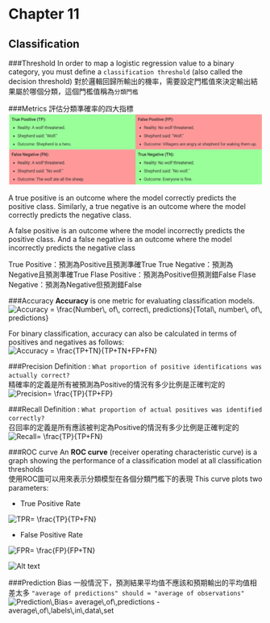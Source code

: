 # Chapter 11
## Classification
###Threshold
In order to map a logistic regression value to a binary category, you must define a `classification threshold` (also called the decision threshold)
對於邏輯回歸所輸出的機率，需要設定門檻值來決定輸出結果屬於哪個分類，這個門檻值稱為`分類門檻`

###Metrics
評估分類準確率的四大指標
![Alt text](confusion_matrix.PNG)

A true positive is an outcome where the model correctly predicts the positive class. Similarly, a true negative is an outcome where the model correctly predicts the negative class.

A false positive is an outcome where the model incorrectly predicts the positive class. And a false negative is an outcome where the model incorrectly predicts the negative class

True Positive：預測為Positive且預測準確True
True Negative：預測為Negative且預測準確True
Flase Positive：預測為Positive但預測錯False
Flase Negative：預測為Negative但預測錯False

###Accuracy
**Accuracy** is one metric for evaluating classification models.
<img src="https://latex.codecogs.com/gif.latex?Accuracy&space;=&space;\frac{Number\,&space;of\,&space;correct\,&space;predictions}{Total\,&space;number\,&space;of\,&space;predictions}" title="Accuracy = \frac{Number\, of\, correct\, predictions}{Total\, number\, of\, predictions}" />

For binary classification, accuracy can also be calculated in terms of positives and negatives as follows:
<img src="https://latex.codecogs.com/gif.latex?Accuracy&space;=&space;\frac{TP&plus;TN}{TP&plus;TN&plus;FP&plus;FN}" title="Accuracy = \frac{TP+TN}{TP+TN+FP+FN}" />

###Precision
Definition :
``
What proportion of positive identifications was actually correct?
``</br>
精確率的定義是所有被預測為Positive的情況有多少比例是正確判定的
<img src="https://latex.codecogs.com/gif.latex?Precision=&space;\frac{TP}{TP&plus;FP}" title="Precision= \frac{TP}{TP+FP}" />

###Recall
Definition :
``
What proportion of actual positives was identified correctly?
``</br>
召回率的定義是所有應該被判定為Positive的情況有多少比例是正確判定的
<img src="https://latex.codecogs.com/gif.latex?Recall=&space;\frac{TP}{TP&plus;FN}" title="Recall= \frac{TP}{TP+FN}" />

###ROC curve
An **ROC curve** (receiver operating characteristic curve) is a graph showing the performance of a classification model at all classification thresholds</br>
使用ROC圖可以用來表示分類模型在各個分類門檻下的表現
This curve plots two parameters:
- True Positive Rate
<img src="https://latex.codecogs.com/gif.latex?TPR=&space;\frac{TP}{TP&plus;FN}" title="TPR= \frac{TP}{TP+FN}" />

- False Positive Rate
<img src="https://latex.codecogs.com/gif.latex?FPR=&space;\frac{FP}{FP&plus;TN}" title="FPR= \frac{FP}{FP+TN}" />

![Alt text](https://developers.google.com/machine-learning/crash-course/images/ROCCurve.svg "ROC curve")
 
###Prediction Bias
一般情況下，預測結果平均值不應該和預期輸出的平均值相差太多
``
"average of predictions" should ≈ "average of observations"
``
<img src="https://latex.codecogs.com/gif.latex?Prediction\,Bias=&space;average\,of\,predictions&space;-&space;average\,of\,labels\,in\,data\,set" title="Prediction\,Bias= average\,of\,predictions - average\,of\,labels\,in\,data\,set" />








































